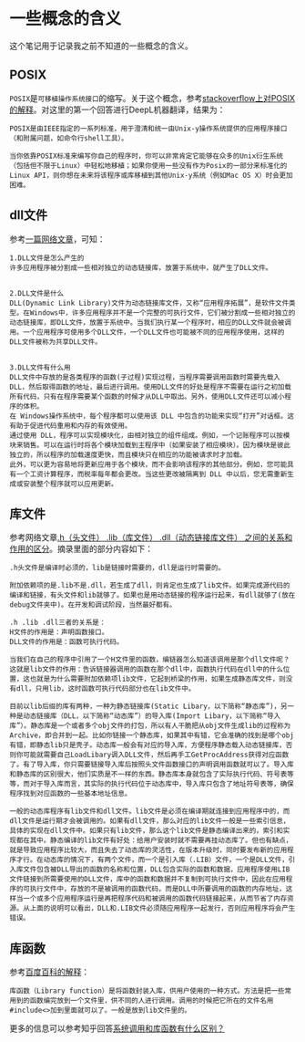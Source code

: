 # 一些概念的含义

这个笔记用于记录我之前不知道的一些概念的含义。

## POSIX
`POSIX`是`可移植操作系统接口`的缩写。关于这个概念，参考[stackoverflow上对POSIX的解释](https://stackoverflow.com/questions/1780599/what-is-the-meaning-of-posix)。对这里的第一个回答进行DeepL机器翻译，结果为：
```
POSIX是由IEEE指定的一系列标准，用于澄清和统一由Unix-y操作系统提供的应用程序接口（和附属问题，如命令行shell工具）。

当你依靠POSIX标准来编写你自己的程序时，你可以非常肯定它能够在众多的Unix衍生系统（包括但不限于Linux）中轻松地移植；如果你使用一些没有作为Posix的一部分来标准化的Linux API，则你想在未来将该程序或库移植到其他Unix-y系统（例如Mac OS X）时会更加困难。
```

## dll文件
参考[一篇网络文章](https://www.cnblogs.com/baxianhua/p/9083048.html)，可知：
```
1.DLL文件是怎么产生的
许多应用程序被分割成一些相对独立的动态链接库，放置于系统中，就产生了DLL文件。


2.DLL文件是什么
DLL(Dynamic Link Library)文件为动态链接库文件，又称“应用程序拓展”，是软件文件类型。在Windows中，许多应用程序并不是一个完整的可执行文件，它们被分割成一些相对独立的动态链接库，即DLL文件，放置于系统中。当我们执行某一个程序时，相应的DLL文件就会被调用。一个应用程序可使用多个DLL文件，一个DLL文件也可能被不同的应用程序使用，这样的DLL文件被称为共享DLL文件。


3.DLL文件有什么用
DLL文件中存放的是各类程序的函数(子过程)实现过程，当程序需要调用函数时需要先载入DLL，然后取得函数的地址，最后进行调用。使用DLL文件的好处是程序不需要在运行之初加载所有代码，只有在程序需要某个函数的时候才从DLL中取出。另外，使用DLL文件还可以减小程序的体积。
在 Windows操作系统中，每个程序都可以使用该 DLL 中包含的功能来实现“打开”对话框。这有助于促进代码重用和内存的有效使用。
通过使用 DLL，程序可以实现模块化，由相对独立的组件组成。例如，一个记账程序可以按模块来销售。可以在运行时将各个模块加载到主程序中（如果安装了相应模块）。因为模块是彼此独立的，所以程序的加载速度更快，而且模块只在相应的功能被请求时才加载。
此外，可以更为容易地将更新应用于各个模块，而不会影响该程序的其他部分。例如，您可能具有一个工资计算程序，而税率每年都会更改。当这些更改被隔离到 DLL 中以后，您无需重新生成或安装整个程序就可以应用更新。
```

## 库文件
参考网络文章[.h（头文件） .lib（库文件） .dll（动态链接库文件） 之间的关系和作用的区分](https://wofead.top/2019/10/31/c++%E5%A4%B4%E6%96%87%E4%BB%B6%E5%BA%93%E6%96%87%E4%BB%B6%E5%92%8C%E5%8A%A8%E6%80%81%E9%93%BE%E6%8E%A5%E5%BA%93%E6%96%87%E4%BB%B6%E4%B9%8B%E9%97%B4%E7%9A%84%E5%85%B3%E7%B3%BB%E5%92%8C%E4%BD%9C%E7%94%A8/)。摘录里面的部分内容如下：
```
.h头文件是编译时必须的，lib是链接时需要的，dll是运行时需要的。

附加依赖项的是.lib不是.dll，若生成了dll，则肯定也生成了lib文件。如果完成源代码的编译和链接，有头文件和lib就够了。如果也是用动态链接的程序运行起来，有dll就够了(放在debug文件夹中)。在开发和调试阶段，当然最好都有。

.h .lib .dll三者的关系是：
H文件的作用是：声明函数接口。
DLL文件的作用是：函数可执行代码。

当我们在自己的程序中引用了一个H文件里的函数，编链器怎么知道该调用是那个dll文件呢？这就是lib文件的作用：告诉链接器调用的函数在那个dll中，函数执行代码在dll中的什么位置，这也就是为什么需要附加依赖项lib文件，它起到桥梁的作用，如果生成静态库文件，则没有dll，只用lib，这时函数可执行代码部分也在lib文件中。

目前以lib后缀的库有两种，一种为静态链接库(Static Libary，以下简称“静态库”)，另一种是动态链接库（DLL，以下简称“动态库”）的导入库(Import Libary，以下简称“导入库”）。静态库是一个或者多个obj文件的打包，所以有人干脆把从obj文件生成lib的过程称为Archive，即合并到一起。比如你链接一个静态库，如果其中有错，它会准确的找到是哪个obj有错，即静态lib只是壳子。动态库一般会有对应的导入库，方便程序静态载入动态链接库，否则你可能就需要自己LoadLibary调入DLL文件，然后再手工GetProcAddress获得对应函数了。有了导入库，你只需要链接导入库后按照头文件函数接口的声明调用函数就可以了。导入库和静态库的区别很大，他们实质是不一样的东西。静态库本身就包含了实际执行代码、符号表等等，而对于导入库而言，其实际的执行代码位于动态库中，导入库只包含了地址符号表等，确保程序找到对应函数的一些基本地址信息。

一般的动态库程序有lib文件和dll文件。lib文件是必须在编译期就连接到应用程序中的，而dll文件是运行期才会被调用的。如果有dll文件，那么对应的lib文件一般是一些索引信息，具体的实现在dll文件中。如果只有lib文件，那么这个lib文件是静态编译出来的，索引和实现都在其中。静态编译的lib文件有好处：给用户安装时就不需要再挂动态库了。但也有缺点，就是导致应用程序比较大，而且失去了动态库的灵活性，在版本升级时，同时要发布新的应用程序才行。在动态库的情况下，有两个文件，而一个是引入库（.LIB）文件，一个是DLL文件，引入库文件包含被DLL导出的函数的名称和位置，DLL包含实际的函数和数据，应用程序使用LIB文件链接到所需要使用的DLL文件，库中的函数和数据并不复制到可执行文件中，因此在应用程序的可执行文件中，存放的不是被调用的函数代码，而是DLL中所要调用的函数的内存地址，这样当一个或多个应用程序运行是再把程序代码和被调用的函数代码链接起来，从而节省了内存资源。从上面的说明可以看出，DLL和.LIB文件必须随应用程序一起发行，否则应用程序将会产生错误。
```

## 库函数
参考[百度百科的解释](https://baike.baidu.com/item/%E5%BA%93%E5%87%BD%E6%95%B0/3471322)：
```
库函数（Library function）是将函数封装入库，供用户使用的一种方式。方法是把一些常用到的函数编完放到一个文件里，供不同的人进行调用。调用的时候把它所在的文件名用#include<>加到里面就可以了。一般是放到lib文件里的。
```
更多的信息可以参考知乎回答[系统调用和库函数有什么区别？](https://www.zhihu.com/question/19930018/answer/1329177990)